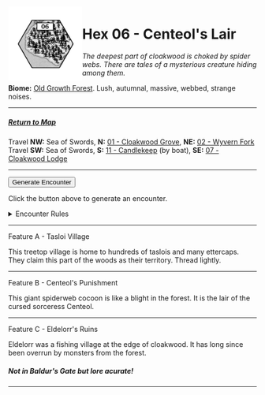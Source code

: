 
<img align="left" width=150px src="/images/Hexes/hex06.png">
<h1>Hex 06 - Centeol's Lair</h1>

*The deepest part of cloakwood is choked by spider webs. There are tales of a mysterious creature hiding among them.*

**Biome:** <u>Old Growth Forest</u>. Lush, autumnal, massive, webbed, strange noises.

---

##### [Return to Map](https://saltygoo.github.io/2024/12/31/BGHex/)
Travel **NW:** Sea of Swords, **N:** [01 - Cloakwood Grove](/pages/BaldurHex/01-CloakwoodGrove), **NE:** [02 - Wyvern Fork](/pages/BaldurHex/02-WyvernFork) <br>
Travel **SW:** Sea of Swords, **S:** [11 - Candlekeep](/pages/BaldurHex/11-Candlekeep) (by boat), **SE:** [07 - Cloakwood Lodge](/pages/BaldurHex/07-CloakwoodLodge)

 ---
 
<button id="generateText" >Generate Encounter</button> <br>

<span class="grey" id="result" style="height: 75px;"> Click the button above to generate an encounter. </span>

<details markdown="1">
<summary>Encounter Rules</summary>
Generate an encounter the first time the party goes to one of this hex's features and every 12 hours. Encounters can happen on the way to the location or at the destination. If an encounter would happen while the party rests, good survival skills while setting up camp make the encounter happen after the full rest is completed. Search the [Baldur's Gate Wiki](https://baldursgate.fandom.com/wiki/Baldur%27s_Gate_Wiki) for informations on named NPC. Do not hesitate to replace any named NPC by one the players have already met from time to time! It makes for a better story.
</details>

 ---

<span class="blacktitle"> Feature A - Tasloi Village </span>

This treetop village is home to hundreds of taslois and many ettercaps. They claim this part of the woods as their territory. Thread lightly.

---

<span class="blacktitle"> Feature B - Centeol's Punishment</span>

This giant spiderweb cocoon is like a blight in the forest. It is the lair of the cursed sorceress Centeol.

---

<span class="blacktitle"> Feature C - Eldelorr's Ruins </span>

Eldelorr was a fishing village at the edge of cloakwood. It has long since been overrun by monsters from the forest.
<h5>Not in Baldur's Gate but lore acurate!</h5>

---

<script>
    const climate1 = "Old Growth";
    const climate2 = "Old Growth";
</script>
<script src="/scripts/BGencounter.js"></script>
